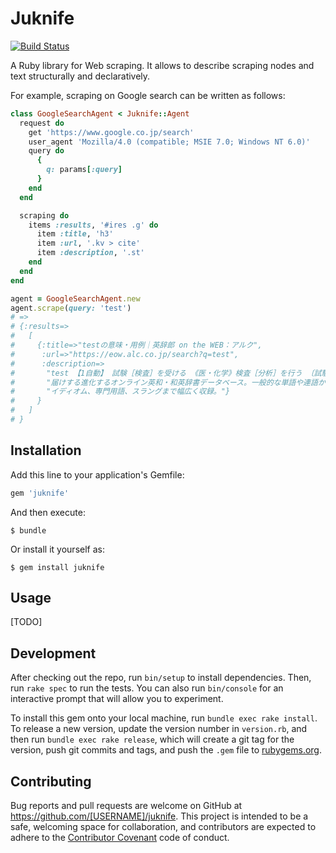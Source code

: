 # Juknife

[![Build Status](https://travis-ci.org/nyamadori/juknife.svg?branch=master)](https://travis-ci.org/nyamadori/juknife)

A Ruby library for Web scraping. It allows to describe scraping nodes and text structurally and declaratively.

For example, scraping on Google search can be written as follows:

```ruby
class GoogleSearchAgent < Juknife::Agent
  request do
    get 'https://www.google.co.jp/search'
    user_agent 'Mozilla/4.0 (compatible; MSIE 7.0; Windows NT 6.0)'
    query do
      {
        q: params[:query]
      }
    end
  end

  scraping do
    items :results, '#ires .g' do
      item :title, 'h3'
      item :url, '.kv > cite'
      item :description, '.st'
    end
  end
end

agent = GoogleSearchAgent.new
agent.scrape(query: 'test')
# =>
# {:results=>
#   [
#     {:title=>"testの意味・用例｜英辞郎 on the WEB：アルク",
#      :url=>"https://eow.alc.co.jp/search?q=test",
#      :description=>
#       "test 【1自動】 試験［検査］を受ける 《医・化学》検査［分析］を行う 〔試験で... - アルクがお\n" +
#       "届けする進化するオンライン英和・和英辞書データベース。一般的な単語や連語から、\n" +
#       "イディオム、専門用語、スラングまで幅広く収録。"}
#     }
#   ]
# }
```

## Installation

Add this line to your application's Gemfile:

```ruby
gem 'juknife'
```

And then execute:

    $ bundle

Or install it yourself as:

    $ gem install juknife

## Usage

[TODO]

## Development

After checking out the repo, run `bin/setup` to install dependencies. Then, run `rake spec` to run the tests. You can also run `bin/console` for an interactive prompt that will allow you to experiment.

To install this gem onto your local machine, run `bundle exec rake install`. To release a new version, update the version number in `version.rb`, and then run `bundle exec rake release`, which will create a git tag for the version, push git commits and tags, and push the `.gem` file to [rubygems.org](https://rubygems.org).

## Contributing

Bug reports and pull requests are welcome on GitHub at https://github.com/[USERNAME]/juknife. This project is intended to be a safe, welcoming space for collaboration, and contributors are expected to adhere to the [Contributor Covenant](http://contributor-covenant.org) code of conduct.
